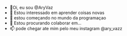 - 👋Oi, eu sou @AryVaz
- 👀 Estou interessado em aprender coisas novas
- 🌱 estou começando no mundo da programaçao
- 💞️ Estou procurando colaborar em...
- 📫 pode chegar ate mim pelo meu instagram @ary_vazz

<!---
AryVaz/AryVaz is a ✨ special ✨ repository because its `README.md` (this file) appears on your GitHub profile.
You can click the Preview link to take a look at your changes.
--->
